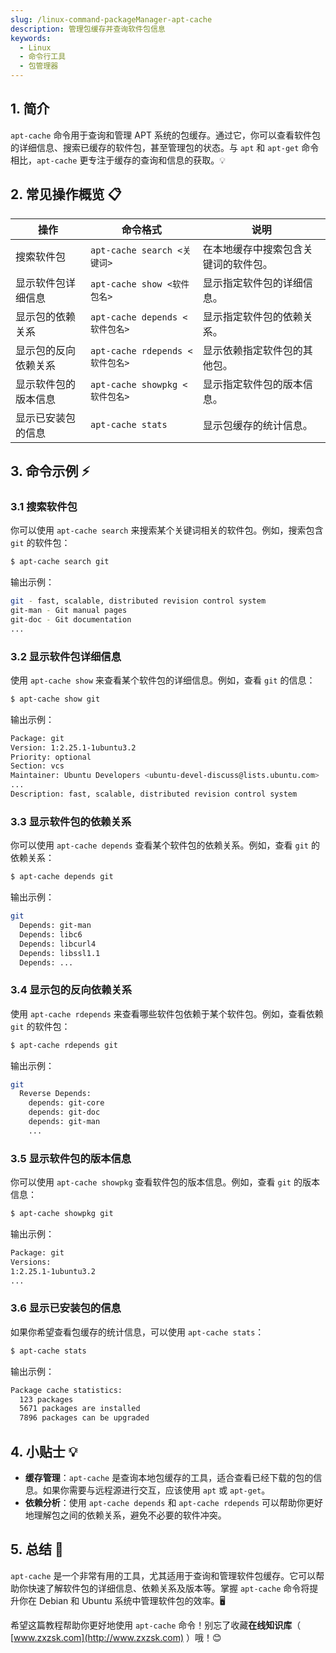 ```yaml
---
slug: /linux-command-packageManager-apt-cache
description: 管理包缓存并查询软件包信息
keywords:
  - Linux
  - 命令行工具
  - 包管理器
---
```




## 1. 简介

`apt-cache` 命令用于查询和管理 APT 系统的包缓存。通过它，你可以查看软件包的详细信息、搜索已缓存的软件包，甚至管理包的状态。与 `apt` 和 `apt-get` 命令相比，`apt-cache` 更专注于缓存的查询和信息的获取。💡

## 2. 常见操作概览 📋

| 操作                             | 命令格式                                | 说明                                  |
|----------------------------------|-----------------------------------------|---------------------------------------|
| 搜索软件包                        | `apt-cache search <关键词>`             | 在本地缓存中搜索包含关键词的软件包。    |
| 显示软件包详细信息                | `apt-cache show <软件包名>`              | 显示指定软件包的详细信息。              |
| 显示包的依赖关系                  | `apt-cache depends <软件包名>`           | 显示指定软件包的依赖关系。              |
| 显示包的反向依赖关系              | `apt-cache rdepends <软件包名>`          | 显示依赖指定软件包的其他包。            |
| 显示软件包的版本信息              | `apt-cache showpkg <软件包名>`           | 显示指定软件包的版本信息。              |
| 显示已安装包的信息                | `apt-cache stats`                        | 显示包缓存的统计信息。                  |

## 3. 命令示例 ⚡

### 3.1 搜索软件包

你可以使用 `apt-cache search` 来搜索某个关键词相关的软件包。例如，搜索包含 `git` 的软件包：

```bash
$ apt-cache search git
```

输出示例：

```bash
git - fast, scalable, distributed revision control system
git-man - Git manual pages
git-doc - Git documentation
...
```

### 3.2 显示软件包详细信息

使用 `apt-cache show` 来查看某个软件包的详细信息。例如，查看 `git` 的信息：

```bash
$ apt-cache show git
```

输出示例：

```bash
Package: git
Version: 1:2.25.1-1ubuntu3.2
Priority: optional
Section: vcs
Maintainer: Ubuntu Developers <ubuntu-devel-discuss@lists.ubuntu.com>
...
Description: fast, scalable, distributed revision control system
```

### 3.3 显示软件包的依赖关系

你可以使用 `apt-cache depends` 查看某个软件包的依赖关系。例如，查看 `git` 的依赖关系：

```bash
$ apt-cache depends git
```

输出示例：

```bash
git
  Depends: git-man
  Depends: libc6
  Depends: libcurl4
  Depends: libssl1.1
  Depends: ...
```

### 3.4 显示包的反向依赖关系

使用 `apt-cache rdepends` 来查看哪些软件包依赖于某个软件包。例如，查看依赖 `git` 的软件包：

```bash
$ apt-cache rdepends git
```

输出示例：

```bash
git
  Reverse Depends:
    depends: git-core
    depends: git-doc
    depends: git-man
    ...
```

### 3.5 显示软件包的版本信息

你可以使用 `apt-cache showpkg` 查看软件包的版本信息。例如，查看 `git` 的版本信息：

```bash
$ apt-cache showpkg git
```

输出示例：

```bash
Package: git
Versions: 
1:2.25.1-1ubuntu3.2
...
```

### 3.6 显示已安装包的信息

如果你希望查看包缓存的统计信息，可以使用 `apt-cache stats`：

```bash
$ apt-cache stats
```

输出示例：

```bash
Package cache statistics:
  123 packages
  5671 packages are installed
  7896 packages can be upgraded
```

## 4. 小贴士 💡

- **缓存管理**：`apt-cache` 是查询本地包缓存的工具，适合查看已经下载的包的信息。如果你需要与远程源进行交互，应该使用 `apt` 或 `apt-get`。
- **依赖分析**：使用 `apt-cache depends` 和 `apt-cache rdepends` 可以帮助你更好地理解包之间的依赖关系，避免不必要的软件冲突。

## 5. 总结 🎯

`apt-cache` 是一个非常有用的工具，尤其适用于查询和管理软件包缓存。它可以帮助你快速了解软件包的详细信息、依赖关系及版本等。掌握 `apt-cache` 命令将提升你在 Debian 和 Ubuntu 系统中管理软件包的效率。🖥️

希望这篇教程帮助你更好地使用 `apt-cache` 命令！别忘了收藏**在线知识库**（ [www.zxzsk.com](http://www.zxzsk.com) ）哦！😊
